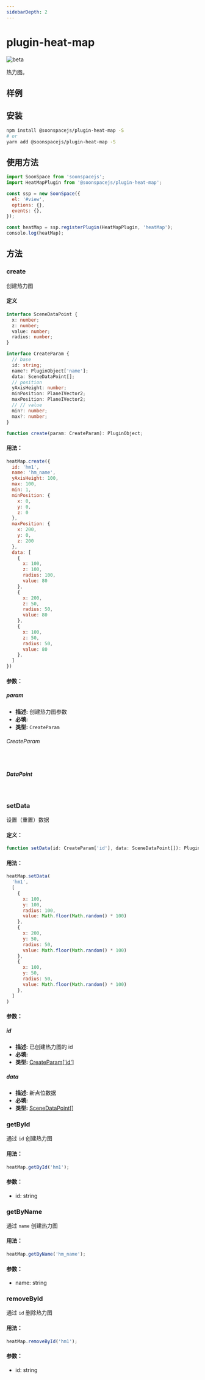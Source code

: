 ```yaml
---
sidebarDepth: 2
---
```


# plugin-heat-map

![beta](https://img.shields.io/npm/v/@soonspacejs/plugin-heat-map/latest.svg)

热力图。

## 样例

<Docs-Iframe src="plugin/heatMap.html" />

## 安装

```bash
npm install @soonspacejs/plugin-heat-map -S
# or
yarn add @soonspacejs/plugin-heat-map -S
```

## 使用方法

```js {2,10}
import SoonSpace from 'soonspacejs';
import HeatMapPlugin from '@soonspacejs/plugin-heat-map';

const ssp = new SoonSpace({
  el: '#view',
  options: {},
  events: {},
});

const heatMap = ssp.registerPlugin(HeatMapPlugin, 'heatMap');
consolo.log(heatMap);
```

## 方法

### create
创建热力图

#### 定义

```ts
interface SceneDataPoint {
  x: number;
  z: number;
  value: number;
  radius: number;
}

interface CreateParam {
  // base
  id: string;
  name?: PluginObject['name'];
  data: SceneDataPoint[];
  // position
  yAxisHeight: number;
  minPosition: PlaneIVector2;
  maxPosition: PlaneIVector2;
  // // value
  min?: number;
  max?: number;
}

function create(param: CreateParam): PluginObject;
```

#### 用法：

```js
heatMap.create({
  id: 'hm1',
  name: 'hm_name',
  yAxisHeight: 100,
  max: 100,
  min: 1,
  minPosition: {
    x: 0,
    y: 0,
    z: 0
  },
  maxPosition: {
    x: 200,
    y: 0,
    z: 200
  },
  data: [
    {
      x: 100,
      z: 100,
      radius: 100,
      value: 80
    },
    {
      x: 200,
      z: 50,
      radius: 50,
      value: 80
    },
    {
      x: 100,
      z: 50,
      radius: 50,
      value: 80
    },
  ]
})
```

#### 参数：

##### param

- **描述:** 创建热力图参数
- **必填:** <Base-RequireIcon :isRequire="true"/>
- **类型:** `CreateParam`

###### CreateParam

<br>
<Docs-Table 
    :data="[
      {
        prop: 'id', desc: '热力图对象 ID', type: 'string', require: true, default: ''
      },
      {
        prop: 'name', desc: '热力图对象名称', type: 'string', require: false, default: ' '
      },
      {
        prop: 'data', desc: '热力图数据', type: 'DataPoint', require: true, default: '', link: '#scenesatapoint'
      },
      {
        prop: 'max', desc: '数据中单点值大于等于该值时，以最深热力颜色展示', type: 'number', require: false, default: '100'
      },
      {
        prop: 'min', desc: '数据中单点值小于等于该值时，以最浅热力颜色展示', type: 'number', require: false, default: '1'
      },
      {
        prop: 'radius', desc: '热力点半径', type: 'number', require: false, default: '100'
      },
      {
        prop: 'yAxisHeight', desc: '空间高度', type: 'number', require: true, default: ''
      },
      {
        prop: 'minPosition', desc: '热力图绘制区域最小点', type: 'Position', require: true, default: '', link: '../guide/types.html#position'
      },
      {
        prop: 'mxaPosition', desc: '热力图绘制区域最小点', type: 'Position', require: true, default: '', link: '../guide/types.html#position'
      },
    ]"
/>

##### DataPoint

<br>
<Docs-Table 
    :data="[
      {
        prop: 'x', desc: '点位在空间平面内的水平位置', type: 'number', require: true, default: ''
      },
      {
        prop: 'z', desc: '点位在空间平面内的垂直位置', type: 'number', require: true, default: ''
      },
      {
        prop: 'value', desc: '热力值', type: 'number', require: true, default: ''
      },
      {
        prop: 'radius', desc: '热力点半径', type: 'number', require: false, default: '100'
      },
    ]"
/>

### setData
设置（重置）数据

#### 定义：
```ts
function setData(id: CreateParam['id'], data: SceneDataPoint[]): PluginObject | void
```

#### 用法：
```js
heatMap.setData(
  'hm1',
  [
    {
      x: 100,
      y: 100,
      radius: 100,
      value: Math.floor(Math.random() * 100)
    },
    {
      x: 200,
      y: 50,
      radius: 50,
      value: Math.floor(Math.random() * 100)
    },
    {
      x: 100,
      y: 50,
      radius: 50,
      value: Math.floor(Math.random() * 100)
    },
  ]
)
```

#### 参数：

##### id
- **描述:** 已创建热力图的 id
- **必填:** <Base-RequireIcon :isRequire="true"/>
- **类型:** [CreateParam['id']](#createparam)

##### data
- **描述:** 新点位数据
- **必填:** <Base-RequireIcon :isRequire="true"/>
- **类型:** [SceneDataPoint[]](#scenesatapoint)

### getById
通过 `id` 创建热力图

#### 用法：
```js
heatMap.getById('hm1');
```

#### 参数：
- id: string

### getByName
通过 `name` 创建热力图

#### 用法：
```js
heatMap.getByName('hm_name');
```

#### 参数：
- name: string

### removeById
通过 `id` 删除热力图

#### 用法：
```js
heatMap.removeById('hm1');
```

#### 参数：
- id: string

